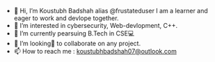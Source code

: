 - 👋 Hi, I’m Koustubh Badshah alias @frustateduser I am a learner and eager to work and devlope together. 
- 👀 I’m interested in cybersecurity, Web-devlopment, C++.
- 🌱 I’m currently pearsuing B.Tech in CSE💻
- 💞️ I’m looking👀 to collaborate on any project.
- 📫 How to reach me : koustubhbadshah07@outlook.com





<!---
frustateduser/frustateduser is a ✨ special ✨ repository because its `README.md` (this file) appears on your GitHub profile.
You can click the Preview link to take a look at your changes.
--->
